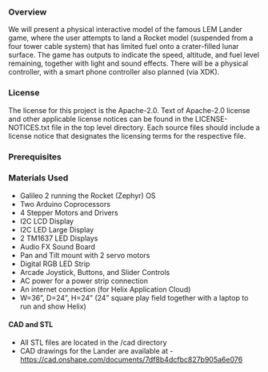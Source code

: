 ### Overview

We will present a physical interactive model of the famous LEM Lander game, where the user attempts to land a Rocket model (suspended from a four tower cable system) that has limited fuel onto a crater-filled lunar surface.  The game has outputs to indicate the speed, altitude, and fuel level remaining, together with light and sound effects. There will be a physical controller, with a smart phone controller also planned (via XDK).

### License

The license for this project is the Apache-2.0. Text of Apache-2.0 license and other applicable license notices can be found in the LICENSE-NOTICES.txt file in the top level directory. Each source files should include a license notice that designates the licensing terms for the respective file.

### Prerequisites

### Materials Used

 * Galileo 2 running the Rocket (Zephyr) OS
 * Two Arduino Coprocessors 
 * 4 Stepper Motors and Drivers 
 * I2C LCD Display
 * I2C LED Large Display
 * 2 TM1637 LED Displays
 * Audio FX Sound Board
 * Pan and Tilt mount with 2 servo motors
 * Digital RGB LED Strip
 * Arcade Joystick, Buttons, and Slider Controls
 * AC power for a power strip connection
 * An internet connection (for Helix Application Cloud)
 * W=36”, D=24”, H=24” (24” square play field together with a laptop to run and show Helix)

#### CAD and STL
 * All STL files are located in the /cad directory
 * CAD drawings for the Lander are available at - https://cad.onshape.com/documents/7df8b4dcfbc827b905a6e076
